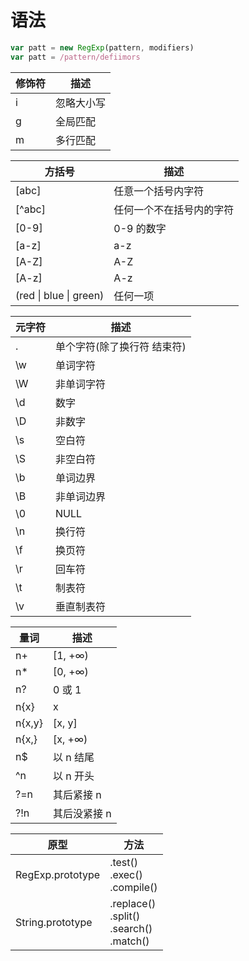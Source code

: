 # 语法

```js
var patt = new RegExp(pattern, modifiers)
var patt = /pattern/defiimors
```

| 修饰符 | 描述       |
| ------ | ---------- |
| i      | 忽略大小写 |
| g      | 全局匹配   |
| m      | 多行匹配   |

| 方括号                         | 描述                     |
| ------------------------------ | ------------------------ |
| [abc]                          | 任意一个括号内字符       |
| [^abc]                         | 任何一个不在括号内的字符 |
| [0-9]                          | 0-9 的数字               |
| [a-z]                          | a-z                      |
| [A-Z]                          | A-Z                      |
| [A-z]                          | A-z                      |
| (red &#124; blue &#124; green) | 任何一项                 |

| 元字符 | 描述                        |
| ------ | --------------------------- |
| .      | 单个字符(除了换行符 结束符) |
| \w     | 单词字符                    |
| \W     | 非单词字符                  |
| \d     | 数字                        |
| \D     | 非数字                      |
| \s     | 空白符                      |
| \S     | 非空白符                    |
| \b     | 单词边界                    |
| \B     | 非单词边界                  |
| \0     | NULL                        |
| \n     | 换行符                      |
| \f     | 换页符                      |
| \r     | 回车符                      |
| \t     | 制表符                      |
| \v     | 垂直制表符                  |

| 量词     | 描述         |
| -------- | ------------ |
| n+       | [1, +∞)      |
| n\*      | [0, +∞)      |
| n?       | 0 或 1       |
| n\{x\}   | x            |
| n\{x,y\} | [x, y]       |
| n\{x,\}  | [x, +∞)      |
| n\$      | 以 n 结尾    |
| ^n       | 以 n 开头    |
| ?=n      | 其后紧接 n   |
| ?!n      | 其后没紧接 n |

| 原型             | 方法                                                  |
| ---------------- | ----------------------------------------------------- |
| RegExp.prototype | .test() <br> .exec() <br> .compile()                  |
| String.prototype | .replace() <br> .split() <br> .search() <br> .match() |
